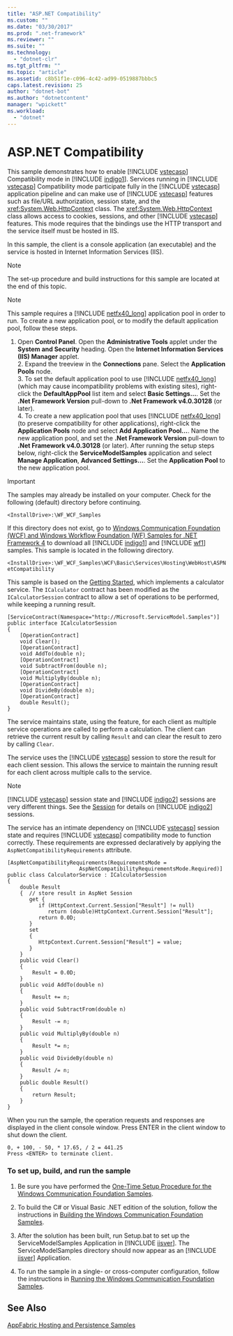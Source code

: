 ```yaml
---
title: "ASP.NET Compatibility"
ms.custom: ""
ms.date: "03/30/2017"
ms.prod: ".net-framework"
ms.reviewer: ""
ms.suite: ""
ms.technology: 
  - "dotnet-clr"
ms.tgt_pltfrm: ""
ms.topic: "article"
ms.assetid: c8b51f1e-c096-4c42-ad99-0519887bbbc5
caps.latest.revision: 25
author: "dotnet-bot"
ms.author: "dotnetcontent"
manager: "wpickett"
ms.workload: 
  - "dotnet"
---
```

# ASP.NET Compatibility
This sample demonstrates how to enable [!INCLUDE [vstecasp](../../../../includes/vstecasp-md.md)] Compatibility mode in [!INCLUDE [indigo1](../../../../includes/indigo1-md.md)]. Services running in [!INCLUDE [vstecasp](../../../../includes/vstecasp-md.md)] Compatibility mode participate fully in the [!INCLUDE [vstecasp](../../../../includes/vstecasp-md.md)] application pipeline and can make use of [!INCLUDE [vstecasp](../../../../includes/vstecasp-md.md)] features such as file/URL authorization, session state, and the <xref:System.Web.HttpContext> class. The <xref:System.Web.HttpContext> class allows access to cookies, sessions, and other [!INCLUDE [vstecasp](../../../../includes/vstecasp-md.md)] features. This mode requires that the bindings use the HTTP transport and the service itself must be hosted in IIS.  
  
 In this sample, the client is a console application (an executable) and the service is hosted in Internet Information Services (IIS).  
  
> [!NOTE]
>  The set-up procedure and build instructions for this sample are located at the end of this topic.  
  
> [!NOTE]
>  This sample requires a [!INCLUDE [netfx40_long](../../../../includes/netfx40-long-md.md)] application pool in order to run. To create a new application pool, or to modify the default application pool, follow these steps.  
> 
> 1. Open **Control Panel**.  Open the **Administrative Tools** applet under the **System and Security** heading. Open the **Internet Information Services (IIS) Manager** applet.  
>    2. Expand the treeview in the **Connections** pane. Select the **Application Pools** node.  
>    3. To set the default application pool to use [!INCLUDE [netfx40_long](../../../../includes/netfx40-long-md.md)] (which may cause incompatibility problems with existing sites), right-click the **DefaultAppPool** list item and select **Basic Settings…**. Set the **.Net Framework Version** pull-down to **.Net Framework v4.0.30128** (or later).  
>    4. To create a new application pool that uses [!INCLUDE [netfx40_long](../../../../includes/netfx40-long-md.md)] (to preserve compatibility for other applications), right-click the **Application Pools** node and select **Add Application Pool…**. Name the new application pool, and set the **.Net Framework Version** pull-down to **.Net Framework v4.0.30128** (or later). After running the setup steps below, right-click the **ServiceModelSamples** application and select **Manage Application**, **Advanced Settings…**. Set the **Application Pool** to the new application pool.  
  
> [!IMPORTANT]
>  The samples may already be installed on your computer. Check for the following (default) directory before continuing.  
> 
>  `<InstallDrive>:\WF_WCF_Samples`  
> 
>  If this directory does not exist, go to [Windows Communication Foundation (WCF) and Windows Workflow Foundation (WF) Samples for .NET Framework 4](http://go.microsoft.com/fwlink/?LinkId=150780) to download all [!INCLUDE [indigo1](../../../../includes/indigo1-md.md)] and [!INCLUDE [wf1](../../../../includes/wf1-md.md)] samples. This sample is located in the following directory.  
> 
>  `<InstallDrive>:\WF_WCF_Samples\WCF\Basic\Services\Hosting\WebHost\ASPNetCompatibility`  
  
 This sample is based on the [Getting Started](../../../../docs/framework/wcf/samples/getting-started-sample.md), which implements a calculator service. The `ICalculator` contract has been modified as the `ICalculatorSession` contract to allow a set of operations to be performed, while keeping a running result.  
  
```  
[ServiceContract(Namespace="http://Microsoft.ServiceModel.Samples")]  
public interface ICalculatorSession  
{  
    [OperationContract]  
    void Clear();  
    [OperationContract]  
    void AddTo(double n);  
    [OperationContract]  
    void SubtractFrom(double n);  
    [OperationContract]  
    void MultiplyBy(double n);  
    [OperationContract]  
    void DivideBy(double n);  
    [OperationContract]  
    double Result();  
}  
```  
  
 The service maintains state, using the feature, for each client as multiple service operations are called to perform a calculation. The client can retrieve the current result by calling `Result` and can clear the result to zero by calling `Clear`.  
  
 The service uses the [!INCLUDE [vstecasp](../../../../includes/vstecasp-md.md)] session to store the result for each client session. This allows the service to maintain the running result for each client across multiple calls to the service.  
  
> [!NOTE]
>  [!INCLUDE [vstecasp](../../../../includes/vstecasp-md.md)] session state and [!INCLUDE [indigo2](../../../../includes/indigo2-md.md)] sessions are very different things.  See the [Session](../../../../docs/framework/wcf/samples/session.md) for details on [!INCLUDE [indigo2](../../../../includes/indigo2-md.md)] sessions.  
  
 The service has an intimate dependency on [!INCLUDE [vstecasp](../../../../includes/vstecasp-md.md)] session state and requires [!INCLUDE [vstecasp](../../../../includes/vstecasp-md.md)] compatibility mode to function correctly. These requirements are expressed declaratively by applying the `AspNetCompatibilityRequirements` attribute.  
  
```  
[AspNetCompatibilityRequirements(RequirementsMode =  
                       AspNetCompatibilityRequirementsMode.Required)]  
public class CalculatorService : ICalculatorSession  
{  
    double Result  
    {  // store result in AspNet Session  
       get {  
          if (HttpContext.Current.Session["Result"] != null)  
             return (double)HttpContext.Current.Session["Result"];  
          return 0.0D;  
       }  
       set  
       {  
          HttpContext.Current.Session["Result"] = value;  
       }  
    }  
    public void Clear()  
    {  
        Result = 0.0D;  
    }  
    public void AddTo(double n)  
    {  
        Result += n;  
    }  
    public void SubtractFrom(double n)  
    {  
        Result -= n;  
    }  
    public void MultiplyBy(double n)  
    {  
        Result *= n;  
    }  
    public void DivideBy(double n)  
    {  
        Result /= n;  
    }  
    public double Result()  
    {  
        return Result;  
    }  
}  
```  
  
 When you run the sample, the operation requests and responses are displayed in the client console window. Press ENTER in the client window to shut down the client.  
  
```  
0, + 100, - 50, * 17.65, / 2 = 441.25  
Press <ENTER> to terminate client.  
```  
  
### To set up, build, and run the sample  
  
1. Be sure you have performed the [One-Time Setup Procedure for the Windows Communication Foundation Samples](../../../../docs/framework/wcf/samples/one-time-setup-procedure-for-the-wcf-samples.md).  
  
2. To build the C# or Visual Basic .NET edition of the solution, follow the instructions in [Building the Windows Communication Foundation Samples](../../../../docs/framework/wcf/samples/building-the-samples.md).  
  
3. After the solution has been built, run Setup.bat to set up the ServiceModelSamples Application in [!INCLUDE [iisver](../../../../includes/iisver-md.md)]. The ServiceModelSamples directory should now appear as an [!INCLUDE [iisver](../../../../includes/iisver-md.md)] Application.  
  
4. To run the sample in a single- or cross-computer configuration, follow the instructions in [Running the Windows Communication Foundation Samples](../../../../docs/framework/wcf/samples/running-the-samples.md).  
  
## See Also  
 [AppFabric Hosting and Persistence Samples](http://go.microsoft.com/fwlink/?LinkId=193961)
